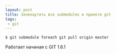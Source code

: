 ```yaml
---
layout: post
title: Зачекаутить все submodules в проекте git
tags:
 - git
---
```


``` bash
$ git submodule foreach git pull origin master
```

Работает начиная с GIT 1.6.1
